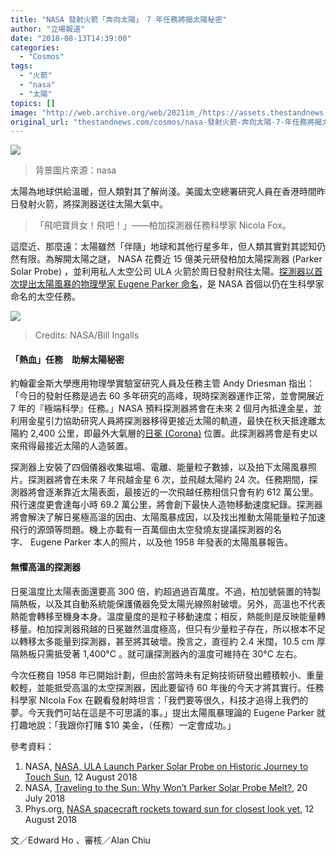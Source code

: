 ```yaml
---
title: "NASA 發射火箭「奔向太陽」　7 年任務將揭太陽秘密"
author: "立場報道"
date: "2018-08-13T14:39:00"
categories:
  - "Cosmos"
tags:
  - "火箭"
  - "nasa"
  - "太陽"
topics: []
image: "http://web.archive.org/web/2021im_/https://assets.thestandnews.com/media/photos/nasa-02_r2uxv.png"
original_url: "thestandnews.com/cosmos/nasa-發射火箭-奔向太陽-7-年任務將揭太陽秘密"
---
```

![](http://web.archive.org/web/2021im_/https://assets.thestandnews.com/media/photos/nasa-02_r2uxv.png)
> 背景圖片來源：nasa

太陽為地球供給溫暖，但人類對其了解尚淺。美國太空總署研究人員在香港時間昨日發射火箭，將探測器送往太陽大氣中。

> 「飛吧寶貝女！飛吧！」——柏加探測器任務科學家 Nicola Fox。

這麼近、那麼遠：太陽雖然「伴隨」地球和其他行星多年，但人類其實對其認知仍然有限。為解開太陽之謎， NASA 花費近 15 億美元研發柏加太陽探測器 (Parker Solar Probe) ，並利用私人太空公司 ULA 火箭於周日發射飛往太陽。[探測器以首次提出太陽風暴的物理學家 Eugene Parker 命名](http://web.archive.org/web/20211229132204/https://zh.wikipedia.org/zh-hk/%E5%B0%A4%E9%87%91%C2%B7%E6%B4%BE%E5%85%8B)，是 NASA 首個以仍在生科學家命名的太空任務。

![](http://web.archive.org/web/2021im_/https://assets.thestandnews.com/media/photos/psplaunch-1_QXKto.jpg)
> Credits: NASA/Bill Ingalls

#### **「熱血」任務　助解太陽秘密**

約翰霍金斯大學應用物理學實驗室研究人員及任務主管 Andy Driesman 指出：「今日的發射任務是過去 60 多年研究的高峰，現時探測器運作正常，並會開展近 7 年的『極端科學』任務。」NASA 預料探測器將會在未來 2 個月內抵達金星，並利用金星引力協助研究人員將探測器移得更接近太陽的軌道，最快在秋天抵達離太陽約 2,400 公里，即最外大氣層的[日冕 (Corona)](http://web.archive.org/web/20211229132204/https://zh.wikipedia.org/wiki/%E6%97%A5%E5%86%95) 位置。此探測器將會是有史以來飛得最接近太陽的人造裝置。

探測器上安裝了四個儀器收集磁場、電離、能量粒子數據，以及拍下太陽風暴照片。探測器將會在未來 7 年飛越金星 6 次，並飛越太陽約 24 次。任務期間，探測器將會逐漸靠近太陽表面，最接近的一次飛越任務相信只會有約 612 萬公里。飛行速度更會達每小時 69.2 萬公里，將會創下最快人造物移動速度紀錄。探測器將會解決了解日冕極高溫的因由、太陽風暴成因，以及找出推動太陽能量粒子加速飛行的源頭等問題。機上亦載有一百萬個由太空發燒友提議探測器的名字、 Eugene Parker 本人的照片，以及他 1958 年發表的太陽風暴報告。

#### **無懼高溫的探測器**

日冕溫度比太陽表面還要高 300 倍，約超過過百萬度。不過，柏加號裝置的特製隔熱板，以及其自動系統能保護儀器免受太陽光線照射破壞。另外，高溫也不代表熱能會轉移至機身本身。溫度量度的是粒子移動速度；相反，熱能則是反映能量轉移量。柏加探測器飛越的日冕雖然溫度極高，但只有少量粒子存在，所以根本不足以轉移太多能量到探測器，甚至將其破壞。換言之，直徑約 2.4 米闊，10.5 cm 厚隔熱板只需抵受著 1,400°C 。就可讓探測器內的溫度可維持在 30°C 左右。

今次任務自 1958 年已開始計劃，但由於當時未有足夠技術研發出體積較小、重量較輕，並能抵受高溫的太空探測器，因此要留待 60 年後的今天才將其實行。任務科學家 NIcola Fox 在觀看發射時坦言：「我們要等很久，科技才追得上我們的夢。今天我們可站在這是不可思議的事。」提出太陽風暴理論的 Eugene Parker 就打趣地說：「我跟你打賭 $10 美金，（任務）一定會成功。」

參考資料：

1.  NASA, [NASA, ULA Launch Parker Solar Probe on Historic Journey to Touch Sun](http://web.archive.org/web/20211229132204/https://www.nasa.gov/press-release/nasa-ula-launch-parker-solar-probe-on-historic-journey-to-touch-sun), 12 August 2018
2.  NASA, [Traveling to the Sun: Why Won’t Parker Solar Probe Melt?](http://web.archive.org/web/20211229132204/https://www.nasa.gov/feature/goddard/2018/traveling-to-the-sun-why-won-t-parker-solar-probe-melt), 20 July 2018
3.  Phys.org, [NASA spacecraft rockets toward sun for closest look yet](http://web.archive.org/web/20211229132204/https://phys.org/news/2018-08-nasa-spacecraft-rockets-sun-closest.html), 12 August 2018

文／Edward Ho 、審核／Alan Chiu